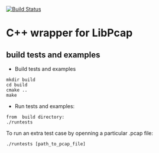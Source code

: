 [![Build Status](https://travis-ci.org/alext234/LibPcap.svg?branch=master)](https://travis-ci.org/alext234/LibPcap)

# C++ wrapper for LibPcap



## build tests and examples
- Build tests and examples 
```
mkdir build
cd build
cmake ..
make
```

- Run tests and examples:

```
from  build directory:
./runtests

```

To run an extra test case by openning a particular .pcap file:

```
./runtests [path_to_pcap_file]
```

